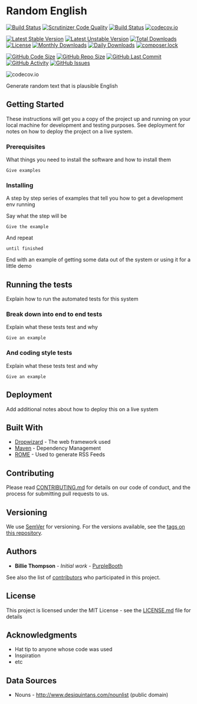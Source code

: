 # Random English
[![Build Status](https://travis-ci.org/gordonbanderson/random_english.svg?branch=master)](https://travis-ci.org/gordonbanderson/random_english)
[![Scrutinizer Code Quality](https://scrutinizer-ci.com/g/gordonbanderson/random_english/badges/quality-score.png?b=master)](https://scrutinizer-ci.com/g/gordonbanderson/random_english/?branch=master)
[![Build Status](https://scrutinizer-ci.com/g/gordonbanderson/random_english/badges/build.png?b=master)](https://scrutinizer-ci.com/g/gordonbanderson/random_english/build-status/master)
[![codecov.io](https://codecov.io/github/gordonbanderson/random_english/coverage.svg?branch=master)](https://codecov.io/github/gordonbanderson/random_english?branch=master)


[![Latest Stable Version](https://poser.pugx.org/suilven/random-english/version)](https://packagist.org/packages/suilven/random-english)
[![Latest Unstable Version](https://poser.pugx.org/suilven/random-english/v/unstable)](//packagist.org/packages/suilven/random-english)
[![Total Downloads](https://poser.pugx.org/suilven/random-english/downloads)](https://packagist.org/packages/suilven/random-english)
[![License](https://poser.pugx.org/suilven/random-english/license)](https://packagist.org/packages/suilven/random-english)
[![Monthly Downloads](https://poser.pugx.org/suilven/random-english/d/monthly)](https://packagist.org/packages/suilven/random-english)
[![Daily Downloads](https://poser.pugx.org/suilven/random-english/d/daily)](https://packagist.org/packages/suilven/random-english)
[![composer.lock](https://poser.pugx.org/suilven/random-english/composerlock)](https://packagist.org/packages/suilven/random-english)

[![GitHub Code Size](https://img.shields.io/github/languages/code-size/gordonbanderson/random_english)](https://github.com/gordonbanderson/random_english)
[![GitHub Repo Size](https://img.shields.io/github/repo-size/gordonbanderson/random_english)](https://github.com/gordonbanderson/random_english)
[![GitHub Last Commit](https://img.shields.io/github/last-commit/gordonbanderson/random_english)](https://github.com/gordonbanderson/random_english)
[![GitHub Activity](https://img.shields.io/github/commit-activity/m/gordonbanderson/random_english)](https://github.com/gordonbanderson/random_english)
[![GitHub Issues](https://img.shields.io/github/issues/gordonbanderson/random_english)](https://github.com/gordonbanderson/random_english/issues)

![codecov.io](https://codecov.io/github/gordonbanderson/random_english/branch.svg?branch=master)

Generate random text that is plausible English

## Getting Started

These instructions will get you a copy of the project up and running on your local machine for development and testing purposes. See deployment for notes on how to deploy the project on a live system.

### Prerequisites

What things you need to install the software and how to install them

```
Give examples
```

### Installing

A step by step series of examples that tell you how to get a development env running

Say what the step will be

```
Give the example
```

And repeat

```
until finished
```

End with an example of getting some data out of the system or using it for a little demo

## Running the tests

Explain how to run the automated tests for this system

### Break down into end to end tests

Explain what these tests test and why

```
Give an example
```

### And coding style tests

Explain what these tests test and why

```
Give an example
```

## Deployment

Add additional notes about how to deploy this on a live system

## Built With

* [Dropwizard](http://www.dropwizard.io/1.0.2/docs/) - The web framework used
* [Maven](https://maven.apache.org/) - Dependency Management
* [ROME](https://rometools.github.io/rome/) - Used to generate RSS Feeds

## Contributing

Please read [CONTRIBUTING.md](https://gist.github.com/PurpleBooth/b24679402957c63ec426) for details on our code of conduct, and the process for submitting pull requests to us.

## Versioning

We use [SemVer](http://semver.org/) for versioning. For the versions available, see the [tags on this repository](https://github.com/your/project/tags). 

## Authors

* **Billie Thompson** - *Initial work* - [PurpleBooth](https://github.com/PurpleBooth)

See also the list of [contributors](https://github.com/your/project/contributors) who participated in this project.

## License

This project is licensed under the MIT License - see the [LICENSE.md](LICENSE.md) file for details

## Acknowledgments

* Hat tip to anyone whose code was used
* Inspiration
* etc


## Data Sources

* Nouns - http://www.desiquintans.com/nounlist (public domain)
